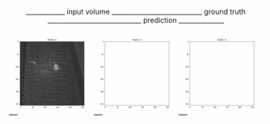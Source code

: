 <p align="center">
  ____________ input volume ____________________________ ground truth _____________________________ prediction ______________
</p>

![Alt Text](https://github.com/cweo/3DElegansTracking/blob/master/yey.gif)
